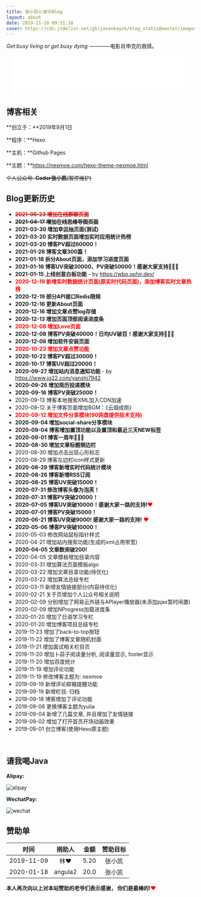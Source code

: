 ```yaml
---
title: 张小凯と彼のBlog
layout: about
date: 2019-11-20 09:51:10
cover: https://cdn.jsdelivr.net/gh/jasonkayzk/blog_static@master/images/about.jpg
---
```


*Get busy living or get busy dying*  ————电影肖申克的救赎。

<HTML lang="en">
    <div style="text-align: center;">
    <iframe frameborder="no" border="1" marginwidth="0" marginheight="0" width="480" height="106" src="//music.163.com/outchain/player?type=2&id=513360721&auto=0&height=66"></iframe>
</div>
</HTML>

## **博客相关**

**创立于：**2019年9月1日

**程序：**Hexo

**主机：**Github Pages

**主题：**https://nexmoe.com/hexo-theme-nexmoe.html

~~个人公众号: **Coder张小凯**(暂停维护)~~

## **Blog更新历史**

*   ~~<font color="#ff0000">**2021-05-23 增加在线群聊页面**</font>~~
*   ~~**2021-04-17 增加在线思维导图页面**~~
*   **2021-03-30 增加幸运抽页面(测试)**
*   **2021-03-20 实时数据页面增加实时应用统计热榜**
*   **2021-03-20 博客PV超过60000！**
*   **2021-01-28 博客文章300篇！**
*   **2021-01-18 拆分About页面，添加学习进度页面**
*   **2021-01-16 博客UV突破30000、PV突破50000！感谢大家支持🎉🎉🎉**
*   **2021-01-15 上线创意白板功能** - by https://wbo.ophir.dev/
*   <font color="#ff0000">**2020-12-19 新增实时数据统计页面(原实时代码页面)，添加博客实时文章热榜**</font>
*   **2020-12-19 部分API接口Redis限频**
*   **2020-12-16 更新About页面**
*   **2020-12-16 增加文章点赞log存储**
*   **2020-12-13 增加页面顶部阅读进度条**
*   <font color="#ff0000">**2020-12-08 增加Love页面**</font>
*   **2020-12-08 博客PV突破40000！日均UV破百！感谢大家支持🎉🎉🎉**
*   **2020-12-06 增加软件安装页面**
*   <font color="#ff0000">**2020-10-23 增加文章点赞功能**</font>
*   **2020-10-22 博客PV超过30000！**
*   **2020-10-17 博客UV超过20000！**
*   **2020-09-27 增加站内消息通知功能** - by https://www.jq22.com/yanshi7942
*   **2020-09-26 增加简历投递模块**
*   **2020-09-16 博客PV突破25000！**
*   2020-09-13 博客本地搜索XML加入CDN加速
*   2020-09-12 关于博客页面增加BGM：《云烟成雨》
*   <font color="#ff0000">**2020-09-12 增加文件分享模块(90网盘提供技术支持)**</font>
*   **2020-09-04 增加social-share分享模块**
*   **2020-09-04 博客增加置顶功能以及置顶和最近三天NEW标签**
*   **2020-09-01 博客一周年🎉🎉🎉**
*   **2020-08-30 增加文章标题侧边栏**
*   2020-08-30 增加点击出现心形标志
*   2020-08-29 博客左边栏icon样式更新
*   **2020-08-29 博客新增实时代码统计模块**
*   **2020-08-26 博客新增RSS订阅**
*   **2020-08-25 博客UV突破15000！**
*   **2020-07-31 修改博客头像为泡芙！**
*   **2020-07-31 博客PV突破20000！**
*   **2020-07-05 博客UV突破10000！感谢大家一路的支持!**<font color="#FF0000">❤</font>
*   **2020-07-01 博客PV突破15000！**
*   **2020-06-21 博客UV突破9000! 感谢大家一路的支持!** <font color="#FF0000">❤</font>
*   **2020-05-06 博客PV突破10000！**
*   2020-05-03 修改网站鼠标指针样式
*   2020-04-21 增加站内搜索功能(生成的xml占用带宽)
*   **2020-04-05 文章数突破200!**
*   2020-04-05 文章模板增加目录内容
*   2020-03-31 增加算法页面模板algo
*   2020-03-22 增加文章目录功能(待优化)
*   2020-03-22 增加算法总结专栏
*   2020-03-11 新增友情链接部分(内容待优化)
*   2020-02-21 关于页增加个人公众号相关说明
*   2020-02-09 分别增加了网易云外链与APlayer播放器(未添加pjax暂时闲置)
*   2020-02-09 增加NProgress加载进度条
*   2020-01-20 增加了日语学习专栏
*   2020-01-20 增加博客项目总结专栏
*   2019-11-23 增加了back-to-top按钮
*   2019-11-22 增加了博客文章随机封面
*   2019-11-21 增加面试相关栏目页
*   2019-11-20 增加卜蒜子阅读量分析, 阅读量显示, footer显示
*   2019-11-20 增加百度统计
*   2019-11-19 增加评论功能
*   2019-11-19 修改博客主题为: nexmoe
*   2019-09-19 新增评论邮箱提醒功能
*   2019-09-19 新增栏目: 归档
*   2019-09-18 博客增加了评论功能
*   2019-09-06 更换博客主题为yulia
*   2019-09-04 新增了几篇文章, 并且增加了友情链接
*   2019-09-02 增加了打开首页开场动画效果
*   2019-09-01 创立博客(使用Hexo原主题)

<br/>

## **请我喝Java**

**Alipay:**

![alipay](https://cdn.jsdelivr.net/gh/jasonkayzk/blog_static@master/images/alipay.jpg)

**WechatPay:**

![wechat](https://cdn.jsdelivr.net/gh/jasonkayzk/blog_static@master/images/wechat.jpg)


## **赞助单**

|    时间    | 捐助人  | 金额 | 赞助目标 |
| :--------: | :-----: | :--: | :------: |
| 2019-11-09 |   林❤   | 5.20 |  张小凯  |
| 2020-01-18 | angula2 | 20.0 |  张小凯  |



**本人再次向以上对本站赞助的老爷们表示感谢， 你们是最棒的!**<font color="#FF0000">❤</font>

<br/>

